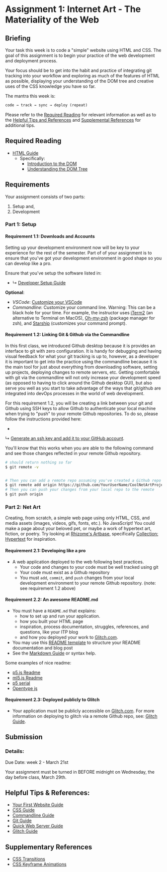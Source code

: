 # Assignment 1: Internet Art - The Materiality of the Web

## Briefing

Your task this week is to code a "simple" website using HTML and CSS. The goal of this assignment is to begin your
practice of the web development and deployment process.

Your focus should be to get into the habit and practice of integrating git tracking into your workflow and exploring as
much of the features of HTML as possible, displaying your understanding of the DOM tree and creative uses of the CSS
knowledge you have so far.

The mantra this week is:

```txt
code → track → sync → deploy (repeat)
```

Please refer to the [Required Reading](#required-reading) for relevant information as well as to
the [Helpful Tips and References](#helpful-tips--references)  and [Supplemental References](#supplementary-references)
for additional tips.

## Required Reading

* [HTML Guide](../guides/html-guide.md)
    * Specifically:
        * [Introduction to the DOM](https://www.taniarascia.com/introduction-to-the-dom/)
        * [Understanding the DOM Tree](https://www.taniarascia.com/understanding-the-dom-tree-and-nodes/)

## Requirements

Your assignment consists of two parts:

1. Setup and,
2. Development

### Part 1: Setup

#### Requirement 1.1: Downloads and Accounts

Setting up your development environment now will be key to your experience for the rest of the semester. Part of of your
assignment is to ensure that you've got your development environment in good shape so you can develop like a pro.

Ensure that you've setup the software listed in:

* ↳ [Developer Setup Guide](../guides/developer-setup-guide.md)

**Optional**:

* *VSCode*: [Customize your VSCode](https://code.visualstudio.com/docs/introvideos/configure)
* *Commandline*: Customize your command line. Warning: This can be a black hole for your time. For example, the
  instructor uses [iTerm2](https://www.iterm2.com/) (an alternative to Terminal on
  MacOS), [Oh-my-zsh](https://ohmyz.sh/) (package manager for zsh), and [Starship](https://starship.rs/) (customizes
  your command prompt).

#### Requirement 1.2: Linking Git & Github via the Commandline

In this first class, we introduced Github desktop because it is provides an interface to git with zero configuration. It
is handy for debugging and having visual feedback for what your git tracking is up to, however, as a developer it is
important to get into the practice using the commandline because it is the main tool for just about everything from
downloading software, setting up projects, deploying changes to remote servers, etc. Getting comfortable with git via
the commandline will not only increase your development speed (as opposed to having to click around the Github desktop
GUI), but also serve you well as you start to take advantage of the ways that git/github are integrated into devOps
processes in the world of web development.

For this requirement 1.2, you will be creating a link between your git and Github using SSH keys to allow Github to
authenticate your local machine when trying to "push" to your remote Github repositories. To do so, please follow the
instructions provided here:

*
↳ [Generate an ssh key and add it to your GitHub account](https://help.github.com/en/github/authenticating-to-github/generating-a-new-ssh-key-and-adding-it-to-the-ssh-agent).

You'll know that this works when you are able to the following command and see those changes reflected in your remote
Github repository.

```sh
# should return nothing so far
$ git remote -v


# Then you can add a remote repo assuming you've created a Github repo
$ git remote add origin https://github.com/YourUserName/CoolNetArtProject
# Then you can push your changes from your local repo to the remote
$ git push origin
```

### Part 2: Net Art

Creating, from scratch, a simple web page using only HTML, CSS, and media assets (images, videos, gifs, fonts, etc.). No
JavaScript! You could make a page about your beloved pet, or maybe a work of hypertext art, fiction, or poetry. Try
looking at [Rhizome's Artbase](https://rhizome.org/art/artbase/),
specifically [Collection: Hypertext](https://rhizome.org/art/artbase/collections/collection-hypertext/) for inspiration.

#### Requirement 2.1: Developing like a pro

* A web application deployed to the web following best practices.
    * Your code and changes to your code must be well tracked using git
    * Your code must exist as a Github repository
    * You must `add`, `commit`, and `push` changes from your local development environment to your remote Github
      repository. (note: see requirement 1.2 above)

#### Requirement 2.2: An awesome README.md

* You must have a `README.md` that explains:
    * how to set up and run your application.
    * how you built your HTML page
    * inspiration, process documentation, struggles, references, and questions, like your ITP blog
    * and how you deployed your work to [Glitch.com](https://glitch.com).
* You may use this [README template](../templates/readme-template.md) to structure your README documentation and blog
  post
* See the [Markdown Guide](../guides/markdown-guide.md) or syntax help.

Some examples of nice readme:

* [p5.js Readme](https://github.com/processing/p5.js)
* [ml5.js Readme](https://github.com/ml5js/ml5-library)
* [p5 serial](https://github.com/p5-serial/p5.serialport)
* [Opentype js](https://github.com/opentypejs/opentype.js/blob/master/README.md)

#### Requirement 2.3: Deployed publicly to Glitch

* Your application must be publicly accessible on [Glitch.com](https://glitch.com). For more information on deploying to
  glitch via a remote Github repo, see: [Glitch Guide](../guides/glitch.md).

## Submission

### Details:

Due Date: week 2 - March 21st

Your assignment must be turned in BEFORE midnight on Wednesday, the day before class, March 29th.

## Helpful Tips & References:

* [Your First Website Guide](../guides/your-first-website-guide.md)
* [CSS Guide](../guides/css-guide.md)
* [Commandline Guide](../guides/commandline.md)
* [Git Guide](../guides/git.md)
* [Quick Web Server Guide](../guides/quick-web-servers.md)
* [Glitch Guide](../guides/glitch.md)

## Supplementary References

* [CSS Transitions](https://developer.mozilla.org/en-US/docs/Web/CSS/CSS_Transitions/Using_CSS_transitions)
* [CSS Keyframe Animations](https://www.w3schools.com/css/css3_animations.asp)
